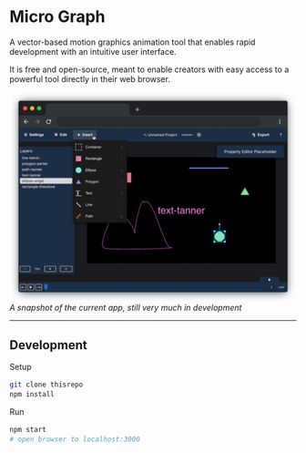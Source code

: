 # Micro Graph
A vector-based motion graphics animation tool that enables rapid development with an intuitive user interface.

It is free and open-source, meant to enable creators with easy access to a powerful tool directly in their web browser.

![A screenshot of the web application](./docs/screenshot-1.png)
*A snapshot of the current app, still very much in development*

---

## Development

Setup

```sh
git clone thisrepo
npm install
```

Run

```sh
npm start
# open browser to localhost:3000
```
